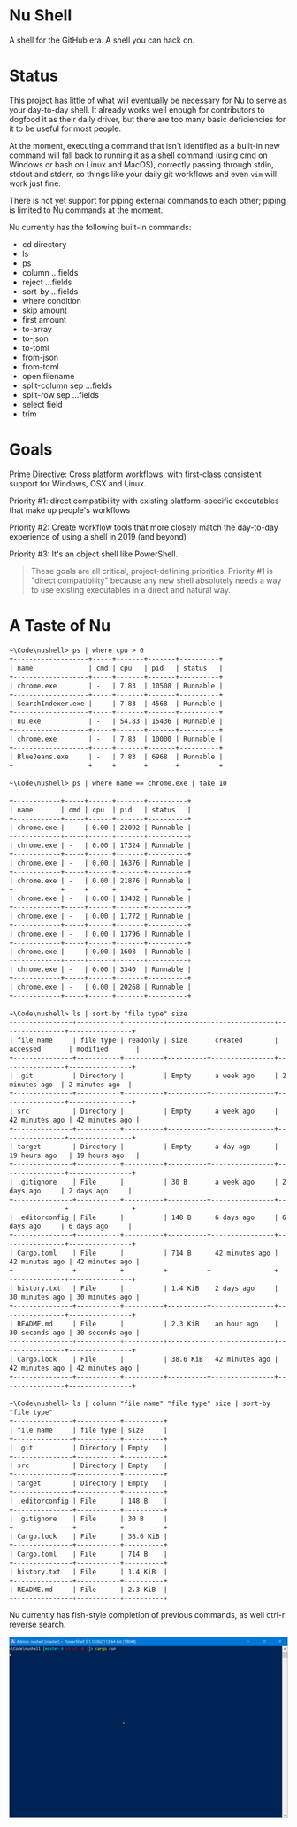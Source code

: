 # Nu Shell

A shell for the GitHub era. A shell you can hack on.

# Status

This project has little of what will eventually be necessary for Nu to serve as your day-to-day shell. It already works well enough for contributors to dogfood it as their daily driver, but there are too many basic deficiencies for it to be useful for most people.

At the moment, executing a command that isn't identified as a built-in new command will fall back to running it as a shell command (using cmd on Windows or bash on Linux and MacOS), correctly passing through stdin, stdout and stderr, so things like your daily git workflows and even `vim` will work just fine.

There is not yet support for piping external commands to each other; piping is limited to Nu commands at the moment.

Nu currently has the following built-in commands:

-   cd directory
-   ls
-   ps
-   column ...fields 
-   reject ...fields
-   sort-by ...fields
-   where condition
-   skip amount
-   first amount
-   to-array
-   to-json
-   to-toml
-   from-json
-   from-toml
-   open filename
-   split-column sep ...fields
-   split-row sep ...fields
-   select field 
-   trim

# Goals

Prime Directive: Cross platform workflows, with first-class consistent support for Windows, OSX and Linux.

Priority #1: direct compatibility with existing platform-specific executables that make up people's workflows

Priority #2: Create workflow tools that more closely match the day-to-day experience of using a shell in 2019 (and beyond)

Priority #3: It's an object shell like PowerShell.

> These goals are all critical, project-defining priorities. Priority #1 is "direct compatibility" because any new shell absolutely needs a way to use existing executables in a direct and natural way.

# A Taste of Nu

```text
~\Code\nushell> ps | where cpu > 0
+-------------------+-----+-------+-------+----------+
| name              | cmd | cpu   | pid   | status   |
+-------------------+-----+-------+-------+----------+
| chrome.exe        | -   | 7.83  | 10508 | Runnable |
+-------------------+-----+-------+-------+----------+
| SearchIndexer.exe | -   | 7.83  | 4568  | Runnable |
+-------------------+-----+-------+-------+----------+
| nu.exe            | -   | 54.83 | 15436 | Runnable |
+-------------------+-----+-------+-------+----------+
| chrome.exe        | -   | 7.83  | 10000 | Runnable |
+-------------------+-----+-------+-------+----------+
| BlueJeans.exe     | -   | 7.83  | 6968  | Runnable |
+-------------------+-----+-------+-------+----------+

~\Code\nushell> ps | where name == chrome.exe | take 10

+------------+-----+------+-------+----------+
| name       | cmd | cpu  | pid   | status   |
+------------+-----+------+-------+----------+
| chrome.exe | -   | 0.00 | 22092 | Runnable |
+------------+-----+------+-------+----------+
| chrome.exe | -   | 0.00 | 17324 | Runnable |
+------------+-----+------+-------+----------+
| chrome.exe | -   | 0.00 | 16376 | Runnable |
+------------+-----+------+-------+----------+
| chrome.exe | -   | 0.00 | 21876 | Runnable |
+------------+-----+------+-------+----------+
| chrome.exe | -   | 0.00 | 13432 | Runnable |
+------------+-----+------+-------+----------+
| chrome.exe | -   | 0.00 | 11772 | Runnable |
+------------+-----+------+-------+----------+
| chrome.exe | -   | 0.00 | 13796 | Runnable |
+------------+-----+------+-------+----------+
| chrome.exe | -   | 0.00 | 1608  | Runnable |
+------------+-----+------+-------+----------+
| chrome.exe | -   | 0.00 | 3340  | Runnable |
+------------+-----+------+-------+----------+
| chrome.exe | -   | 0.00 | 20268 | Runnable |
+------------+-----+------+-------+----------+

~\Code\nushell> ls | sort-by "file type" size
+---------------+-----------+----------+----------+----------------+----------------+----------------+
| file name     | file type | readonly | size     | created        | accessed       | modified       |
+---------------+-----------+----------+----------+----------------+----------------+----------------+
| .git          | Directory |          | Empty    | a week ago     | 2 minutes ago  | 2 minutes ago  |
+---------------+-----------+----------+----------+----------------+----------------+----------------+
| src           | Directory |          | Empty    | a week ago     | 42 minutes ago | 42 minutes ago |
+---------------+-----------+----------+----------+----------------+----------------+----------------+
| target        | Directory |          | Empty    | a day ago      | 19 hours ago   | 19 hours ago   |
+---------------+-----------+----------+----------+----------------+----------------+----------------+
| .gitignore    | File      |          | 30 B     | a week ago     | 2 days ago     | 2 days ago     |
+---------------+-----------+----------+----------+----------------+----------------+----------------+
| .editorconfig | File      |          | 148 B    | 6 days ago     | 6 days ago     | 6 days ago     |
+---------------+-----------+----------+----------+----------------+----------------+----------------+
| Cargo.toml    | File      |          | 714 B    | 42 minutes ago | 42 minutes ago | 42 minutes ago |
+---------------+-----------+----------+----------+----------------+----------------+----------------+
| history.txt   | File      |          | 1.4 KiB  | 2 days ago     | 30 minutes ago | 30 minutes ago |
+---------------+-----------+----------+----------+----------------+----------------+----------------+
| README.md     | File      |          | 2.3 KiB  | an hour ago    | 30 seconds ago | 30 seconds ago |
+---------------+-----------+----------+----------+----------------+----------------+----------------+
| Cargo.lock    | File      |          | 38.6 KiB | 42 minutes ago | 42 minutes ago | 42 minutes ago |
+---------------+-----------+----------+----------+----------------+----------------+----------------+

~\Code\nushell> ls | column "file name" "file type" size | sort-by "file type"
+---------------+-----------+----------+
| file name     | file type | size     |
+---------------+-----------+----------+
| .git          | Directory | Empty    |
+---------------+-----------+----------+
| src           | Directory | Empty    |
+---------------+-----------+----------+
| target        | Directory | Empty    |
+---------------+-----------+----------+
| .editorconfig | File      | 148 B    |
+---------------+-----------+----------+
| .gitignore    | File      | 30 B     |
+---------------+-----------+----------+
| Cargo.lock    | File      | 38.6 KiB |
+---------------+-----------+----------+
| Cargo.toml    | File      | 714 B    |
+---------------+-----------+----------+
| history.txt   | File      | 1.4 KiB  |
+---------------+-----------+----------+
| README.md     | File      | 2.3 KiB  |
+---------------+-----------+----------+
```

Nu currently has fish-style completion of previous commands, as well ctrl-r reverse search.

![autocompletion][fish-style]

[fish-style]: ./images/nushell-autocomplete.gif "Fish-style autocomplete"
